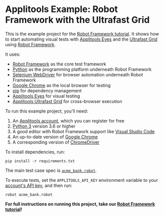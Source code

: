 # Applitools Example: Robot Framework with the Ultrafast Grid

This is the example project for the [Robot Framework tutorial](https://applitools.com/tutorials/quickstart/web/robot-framework).
It shows how to start automating visual tests
with [Applitools Eyes](https://applitools.com/platform/eyes/)
and the [Ultrafast Grid](https://applitools.com/platform/ultrafast-grid/)
using [Robot Framework](https://robotframework.org/).

It uses:

* [Robot Framework](https://robotframework.org/) as the core test framework
* [Python](https://www.python.org/) as the programming platform underneath Robot Framework
* [Selenium WebDriver](https://www.selenium.dev/) for browser automation underneath Robot Framework
* [Google Chrome](https://www.google.com/chrome/downloads/) as the local browser for testing
* [pip](https://packaging.python.org/en/latest/tutorials/installing-packages/) for dependency management
* [Applitools Eyes](https://applitools.com/platform/eyes/) for visual testing
* [Applitools Ultrafast Grid](https://applitools.com/platform/ultrafast-grid/) for cross-browser execution

To run this example project, you'll need:

1. An [Applitools account](https://auth.applitools.com/users/register), which you can register for free
2. [Python 3](https://www.python.org/) version 3.6 or higher
3. A good editor with Robot Framework support like [Visual Studio Code](https://marketplace.visualstudio.com/items?itemName=robocorp.robotframework-lsp)
4. An up-to-date version of [Google Chrome](https://www.google.com/chrome/downloads/)
5. A corresponding version of [ChromeDriver](https://chromedriver.chromium.org/downloads)

To install dependencies, run:

```
pip install -r requirements.txt
```

The main test case spec is [`acme_bank.robot`](acme_bank.robot).

To execute tests, set the `APPLITOOLS_API_KEY` environment variable
to your [account's API key](https://applitools.com/tutorials/guides/getting-started/registering-an-account),
and then run:

```
robot acme_bank.robot
```

**For full instructions on running this project, take our
[Robot Framework tutorial](https://applitools.com/tutorials/quickstart/web/robot-framework)!**

